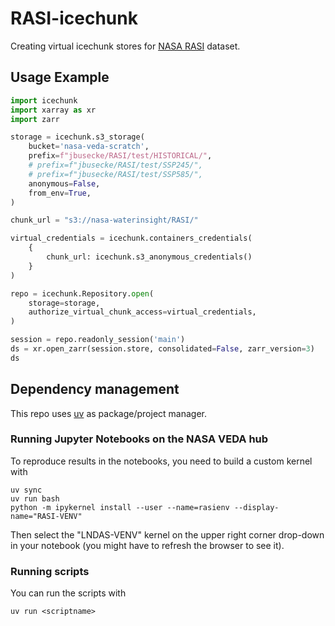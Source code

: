 # RASI-icechunk

Creating virtual icechunk stores for [NASA RASI](https://www.nasa.gov/rasi/) dataset.

## Usage Example
```python
import icechunk
import xarray as xr
import zarr

storage = icechunk.s3_storage(
    bucket='nasa-veda-scratch',
    prefix=f"jbusecke/RASI/test/HISTORICAL/",
    # prefix=f"jbusecke/RASI/test/SSP245/",
    # prefix=f"jbusecke/RASI/test/SSP585/",
    anonymous=False,
    from_env=True,
)

chunk_url = "s3://nasa-waterinsight/RASI/"

virtual_credentials = icechunk.containers_credentials(
    {
        chunk_url: icechunk.s3_anonymous_credentials()
    }
)

repo = icechunk.Repository.open(
    storage=storage,
    authorize_virtual_chunk_access=virtual_credentials,
)

session = repo.readonly_session('main')
ds = xr.open_zarr(session.store, consolidated=False, zarr_version=3)
ds
```


## Dependency management

This repo uses [uv](https://docs.astral.sh/uv/) as package/project manager.


### Running Jupyter Notebooks on the NASA VEDA hub

To reproduce results in the notebooks, you need to build a custom kernel with

```
uv sync
uv run bash
python -m ipykernel install --user --name=rasienv --display-name="RASI-VENV"
```

Then select the "LNDAS-VENV" kernel on the upper right corner drop-down in your notebook (you might have to refresh the browser to see it).

### Running scripts

You can run the scripts with
```
uv run <scriptname>
```
